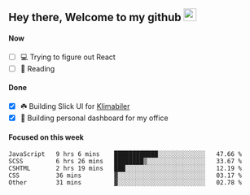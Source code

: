 ## Hey there, Welcome to my github <img src="https://media.giphy.com/media/hvRJCLFzcasrR4ia7z/giphy.gif" width="25px">

#### Now
- [ ] 💻 Trying to figure out React
- [ ] 📕 Reading

#### Done
- [x] ☘️ Building Slick UI for [Klimabiler](https://klimabiler.dk)
- [x] 🚀 Building personal dashboard for my office
 
 #### Focused on this week
<!--START_SECTION:waka-->

```text
JavaScript   9 hrs 6 mins    ████████████░░░░░░░░░░░░░   47.66 %
SCSS         6 hrs 26 mins   ████████▒░░░░░░░░░░░░░░░░   33.67 %
CSHTML       2 hrs 19 mins   ███░░░░░░░░░░░░░░░░░░░░░░   12.19 %
CSS          36 mins         ▓░░░░░░░░░░░░░░░░░░░░░░░░   03.17 %
Other        31 mins         ▓░░░░░░░░░░░░░░░░░░░░░░░░   02.78 %
```

<!--END_SECTION:waka-->

